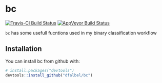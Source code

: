 # bc

[![Travis-CI Build Status](https://travis-ci.org/dfalbel/bc.svg?branch=master)](https://travis-ci.org/dfalbel/bc)
[![AppVeyor Build Status](https://ci.appveyor.com/api/projects/status/github/dfalbel/bc?branch=master&svg=true)](https://ci.appveyor.com/project/dfalbel/bc)

`bc` has some usefull fucntions used in my binary classification workflow

## Installation

You can install bc from github with:

```R
# install.packages("devtools")
devtools::install_github("dfalbel/bc")
```
